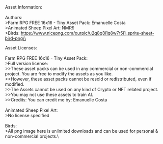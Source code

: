 Asset Information:\
\
Authors:\
      >Farm RPG FREE 16x16 - Tiny Asset Pack: Emanuelle Costa\
      >Animated Sheep Pixel Art: NMR9\
      >Birds: https://www.nicepng.com/ourpic/u2q8q8i1q8w7r5i1_sprite-sheet-bird-png/\
      
Asset Licenses:\
\
  Farm RPG FREE 16x16 - Tiny Asset Pack:\
        >Full version license:\
            >>These asset packs can be used in any commercial or non-commercial project. You are free to modify the assets as you like. \
            >>However, these asset packs cannot be resold or redistributed, even if modified. \
            >>The Assets cannot be used on any kind of Crypto or NFT related project.\
            >>You may not use these assets to train AI.\
            >>Credits: You can credit me by: Emanuelle Costa\
  \
  Animated Sheep Pixel Art:\
        >No license specified\
  \
  Birds:\
        >All png image here is unlimited downloads and can be used for personal & non-commercial projects.\
